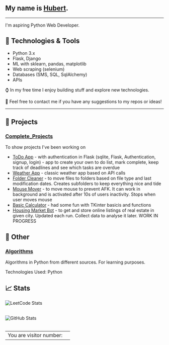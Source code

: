 
## My name is [Hubert](https://alekup24.github.io/).
  
---

I'm aspiring Python Web Developer. 

## :wrench: Technologies & Tools

- Python 3.x
- Flask, Django
- ML with sklearn, pandas, matplotlib
- Web scraping (selenium)
- Databases (SMS, SQL, SqlAlchemy)
- APIs

:watch: In my free time I enjoy building stuff and explore new technologies.

:bookmark_tabs: Feel free to contact me if you have any suggestions to my repos or ideas!

---

## :rocket: Projects

### [Complete_Projects](https://github.com/AlekUp24/Complete_Projects)
To show projects I've been working on
- [ToDo App](https://github.com/AlekUp24/Flask_My_One_Off_ToDo) - with authentication in Flask (sqlite, Flask, Authentication, signup, login) - app to create your own to do list, mark complete, keep track of deadlines and see which tasks are overdue
- [Weather App](https://github.com/AlekUp24/Flask_Weather_App) - classic weather app based on API calls
- [Folder Cleaner](https://github.com/AlekUp24/Complete_Projects/blob/main/FolderCleanerTool.py) - to move files to folders based on file type and last modification dates. Creates subfolders to keep everything nice and tide
- [Mouse Mover](https://github.com/AlekUp24/Complete_Projects/blob/main/MouseMover.py) - to move mouse to prevent AFK. It can work in background and is activated after 10s of users inactivity. Stops when user moves mouse
- [Basic Calculator](https://github.com/AlekUp24/Complete_Projects/blob/main/calculatorBasic.py) - had some fun with TKinter basicis and functions
- [Housing Market Bot](https://github.com/AlekUp24/Complete_Projects/blob/main/WebScraping%20Selenium/HousingMarketBot.py) - to get and store online listings of real estate in given city. Updated each run. Collect data to analyse it later. WORK IN PROGRESS


## :pencil: Other

### [Algorithms](https://github.com/AlekUp24/Algorithms)
Algorithms in Python from different sources. For learning purposes.

Technologies Used: Python

## :chart_with_upwards_trend: Stats

  ![LeetCode Stats](https://leetcard.jacoblin.cool/AlekUp24?theme=dark&font=Amiko)</br></br>
  
  ![GitHub Stats](https://github-readme-streak-stats.herokuapp.com/?user=AlekUp24&theme=dark)</br></br>

  <table>
  <tr>
    <td>You are visitor number: </td>
    <td><img src="https://profile-counter.glitch.me/akelup24/count.svg" alt="" /></td>
  </tr>
</table>
